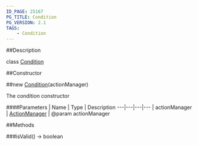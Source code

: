 ```yaml
---
ID_PAGE: 25167
PG_TITLE: Condition
PG_VERSION: 2.1
TAGS:
    - Condition
---
```

##Description

class [Condition](/classes/2.2/Condition)



##Constructor

##new [Condition](/classes/2.2/Condition)(actionManager)

The condition constructor

####Parameters
 | Name | Type | Description
---|---|---|---
 | actionManager | [ActionManager](/classes/2.2/ActionManager) |  @param actionManager

##Methods

###isValid() &rarr; boolean



